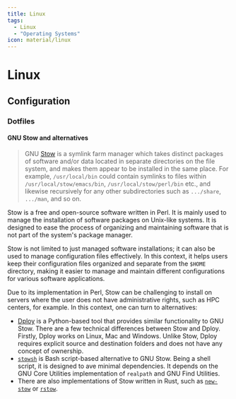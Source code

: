 ```yaml
---
title: Linux
tags:
  - Linux
  - "Operating Systems"
icon: material/linux
---
```


# Linux

## Configuration

### Dotfiles

#### GNU Stow and alternatives

> GNU [Stow] is a symlink farm manager which takes distinct packages
> of software and/or data located in separate directories on the file system,
> and makes them appear to be installed in the same place.
> For example, `/usr/local/bin` could contain symlinks to files
> within `/usr/local/stow/emacs/bin`, `/usr/local/stow/perl/bin` etc.,
> and likewise recursively for any other subdirectories such as
> `.../share`, `.../man`, and so on.

Stow is a free and open-source software written in Perl.
It is mainly used to manage the installation of software packages
on Unix-like systems.
It is designed to ease the process of organizing and maintaining software
that is not part of the system's package manager.

Stow is not limited to just managed software installations;
it can also be used to manage configuration files effectively.
In this context,
it helps users keep their configuration files organized
and separate from the `$HOME` directory,
making it easier to manage and maintain different
configurations for various software applications.

Due to its implementation in Perl,
Stow can be challenging to install on servers
where the user does not have administrative rights,
such as HPC centers, for example.
In this context,
one can turn to alternatives:

- [Dploy] is a Python-based tool
  that provides similar functionality to GNU Stow.
  There are a few technical differences between Stow and Dploy.
  Firstly, Dploy works on Linux, Mac and Windows.
  Unlike Stow, Dploy requires explicit source and destination folders
  and does not have any concept of ownership.
- [`stowsh`][stowsh] is Bash script-based alternative to GNU Stow.
  Being a shell script, it is designed to ave minimal dependencies.
  It depends on the GNU Core Utilities implementation of `realpath`
  and GNU Find Utilities.
- There are also implementations of Stow written in Rust,
  such as [`new-stow`](https://github.com/adam-gaia/new-stow)
  or [`rstow`](https://github.com/qboileau/rstow).

[Stow]: https://www.gnu.org/software/stow/
[Dploy]: https://github.com/arecarn/dploy
[stowsh]: https://github.com/mikepqr/stowsh
